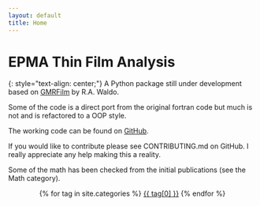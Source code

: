 ```yaml
---
layout: default
title: Home
---
```


# EPMA Thin Film Analysis
{: style="text-align: center;"}
A Python package still under development based on [GMRFilm](https://github.com/openafox/gmrfilm) by R.A. Waldo.

Some of the code is a direct port from the original fortran code but much is not and is refactored to a OOP style.

The working code can be found on [GitHub](https://github.com/openafox/epma_thins).

If you would like to contribute please see CONTRIBUTING.md on GitHub. I really appreciate any help making this a reality.

Some of the math has been checked from the initial publications (see the Math category).

  <div class="tags-expo-list" style="text-align: center;">
    {% for tag in site.categories %}
    <a href="/blog/categories#{{ tag[0] | slugify }}" class="post-tag">{{ tag[0] }}</a>
    {% endfor %}
  </div>
